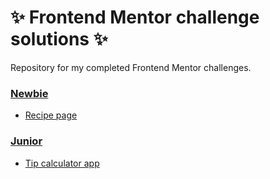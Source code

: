 # ✨ Frontend Mentor challenge solutions ✨
Repository for my completed Frontend Mentor challenges.

### [Newbie](https://github.com/May-95/frontendmentor-challenges/tree/main/Newbie)
- [Recipe page](https://github.com/May-95/frontendmentor-challenges/tree/main/Newbie/Recipe%20page)

### [Junior](https://github.com/May-95/frontendmentor-challenges/tree/main/Junior)
- [Tip calculator app](https://github.com/May-95/frontendmentor-challenges/tree/main/Junior/Tip%20calculator)
